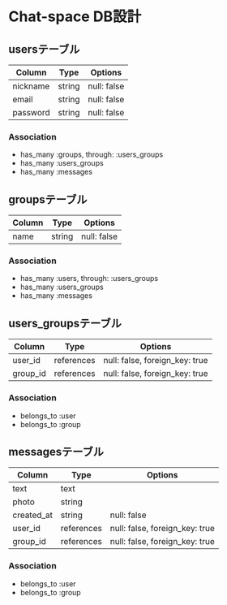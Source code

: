# Chat-space DB設計

## usersテーブル
|Column  |Type  |Options    |
|--------|------|-----------|
|nickname|string|null: false|
|email   |string|null: false|
|password|string|null: false|
### Association
- has_many :groups, through: :users_groups
- has_many :users_groups
- has_many :messages

## groupsテーブル
|Column|Type  |Options    |
|------|------|-----------|
|name  |string|null: false|
### Association
- has_many :users, through: :users_groups
- has_many :users_groups
- has_many :messages

## users_groupsテーブル
|Column  |Type      |Options                      |
|--------|----------|-----------------------------|
|user_id |references|null: false, foreign_key: true|
|group_id|references|null: false, foreign_key: true|
### Association
- belongs_to :user
- belongs_to :group

## messagesテーブル
|Column    |Type      |Options                       |
|----------|----------|------------------------------|
|text      |text      |                              |
|photo     |string    |                              |
|created_at|string    |null: false                   |
|user_id   |references|null: false, foreign_key: true|
|group_id  |references|null: false, foreign_key: true|
### Association
- belongs_to :user
- belongs_to :group